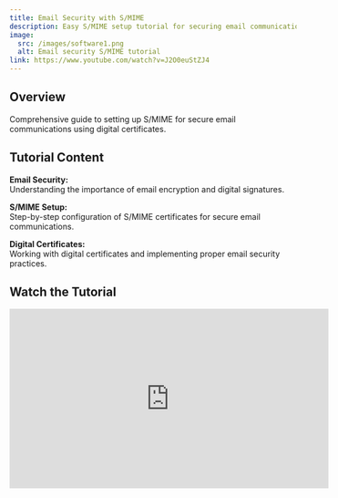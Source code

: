 ```yaml
---
title: Email Security with S/MIME
description: Easy S/MIME setup tutorial for securing email communications with digital certificates.
image:
  src: /images/software1.png
  alt: Email security S/MIME tutorial
link: https://www.youtube.com/watch?v=J2O0euStZJ4
---
```


## Overview

Comprehensive guide to setting up S/MIME for secure email communications using digital certificates.

## Tutorial Content

**Email Security:**  
Understanding the importance of email encryption and digital signatures.

**S/MIME Setup:**  
Step-by-step configuration of S/MIME certificates for secure email communications.

**Digital Certificates:**  
Working with digital certificates and implementing proper email security practices.

## Watch the Tutorial

<iframe width="560" height="315" src="https://www.youtube.com/embed/J2O0euStZJ4" title="YouTube video player" frameborder="0" allow="accelerometer; autoplay; clipboard-write; encrypted-media; gyroscope; picture-in-picture; web-share" allowfullscreen></iframe>